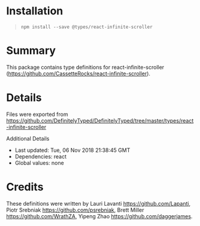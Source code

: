 # Installation
> `npm install --save @types/react-infinite-scroller`

# Summary
This package contains type definitions for react-infinite-scroller (https://github.com/CassetteRocks/react-infinite-scroller).

# Details
Files were exported from https://github.com/DefinitelyTyped/DefinitelyTyped/tree/master/types/react-infinite-scroller

Additional Details
 * Last updated: Tue, 06 Nov 2018 21:38:45 GMT
 * Dependencies: react
 * Global values: none

# Credits
These definitions were written by Lauri Lavanti <https://github.com/Lapanti>, Piotr Srebniak <https://github.com/psrebniak>, Brett Miller <https://github.com/WrathZA>, Yipeng Zhao <https://github.com/daggerjames>.
